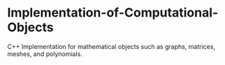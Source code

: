 # Implementation-of-Computational-Objects
C++ Implementation for mathematical objects such as graphs, matrices, meshes, and polynomials.
